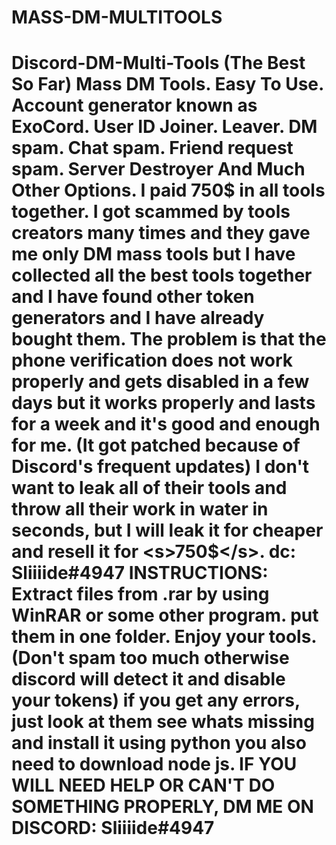# MASS-DM-MULTITOOLS
# Discord-DM-Multi-Tools (The Best So Far) Mass DM Tools. Easy To Use. Account generator known as ExoCord. User ID Joiner. Leaver. DM spam. Chat spam. Friend request spam. Server Destroyer And Much Other Options.   I paid 750$ in all tools together.  I got scammed by tools creators many times and they gave me only DM mass tools but I have collected all the best tools together and I have found other token generators and I have already bought them.  The problem is that the phone verification does not work properly and gets disabled in a few days but it works properly and lasts for a week and it's good and enough for me. (It got patched because of Discord's frequent updates)  I don't want to leak all of their tools and throw all their work in water in seconds, but I will leak it for cheaper and resell it for &lt;s>750$&lt;/s>. dc: Sliiiide#4947  INSTRUCTIONS:  Extract files from .rar by using WinRAR or some other program.  put them in one folder.  Enjoy your tools. (Don't spam too much otherwise discord will detect it and disable your tokens)  if you get any errors, just look at them see whats missing and install it using python  you also need to download node js.  IF YOU WILL NEED HELP OR CAN'T DO SOMETHING PROPERLY, DM ME ON DISCORD: Sliiiide#4947
